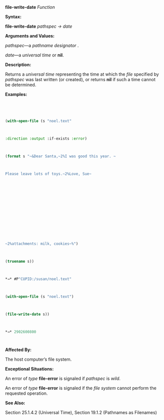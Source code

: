 **file-write-date** *Function* 



**Syntax:** 



**file-write-date** *pathspec → date* 



**Arguments and Values:** 



*pathspec*—a *pathname designator* . 



*date*—a *universal time* or **nil**. 



**Description:** 



Returns a *universal time* representing the time at which the *file* specified by *pathspec* was last written (or created), or returns **nil** if such a time cannot be determined. 



**Examples:**
```lisp
 



(with-open-file (s "noel.text" 



:direction :output :if-exists :error) 



(format s "~&Dear Santa,~2%I was good this year. ~ 



Please leave lots of toys.~2%Love, Sue~ 







 



 



~2%attachments: milk, cookies~%") 



(truename s)) 



*→* #P"CUPID:/susan/noel.text" 



(with-open-file (s "noel.text") 



(file-write-date s)) 



*→* 2902600800 




```
**Affected By:** 



The host computer’s file system. 



**Exceptional Situations:** 



An error of *type* **file-error** is signaled if *pathspec* is *wild*. 



An error of *type* **file-error** is signaled if the *file system* cannot perform the requested operation. 



**See Also:** 



Section 25.1.4.2 (Universal Time), Section 19.1.2 (Pathnames as Filenames) 




